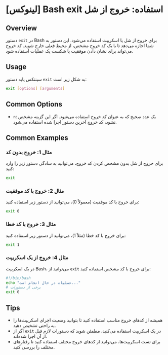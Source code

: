 # [لینوکس] Bash exit استفاده: خروج از شل

## Overview
دستور `exit` در Bash برای خروج از شل یا اسکریپت استفاده می‌شود. این دستور به شما اجازه می‌دهد تا با یک کد خروج مشخص، از محیط فعلی خارج شوید. کد خروج می‌تواند برای نشان دادن موفقیت یا شکست یک عملیات استفاده شود.

## Usage
سینتکس پایه دستور `exit` به شکل زیر است:

```bash
exit [options] [arguments]
```

## Common Options
- `n`: یک عدد صحیح که به عنوان کد خروج استفاده می‌شود. اگر این گزینه مشخص نشود، کد خروج آخرین دستور اجرا شده استفاده می‌شود.

## Common Examples

### مثال 1: خروج بدون کد
برای خروج از شل بدون مشخص کردن کد خروج، می‌توانید به سادگی دستور زیر را وارد کنید:

```bash
exit
```

### مثال 2: خروج با کد موفقیت
برای خروج با کد موفقیت (معمولاً 0)، می‌توانید از دستور زیر استفاده کنید:

```bash
exit 0
```

### مثال 3: خروج با کد خطا
برای خروج با کد خطا (مثلاً 1)، می‌توانید از دستور زیر استفاده کنید:

```bash
exit 1
```

### مثال 4: خروج از یک اسکریپت
در یک اسکریپت Bash، می‌توانید از `exit` برای خروج با کد مشخص استفاده کنید:

```bash
#!/bin/bash
echo "عملیات در حال انجام است..."
# برخی از دستورات
exit 0
```

## Tips
- همیشه از کدهای خروج مناسب استفاده کنید تا بتوانید وضعیت اجرای اسکریپت‌ها را به راحتی تشخیص دهید.
- اگر از `exit` در یک اسکریپت استفاده می‌کنید، مطمئن شوید که دستورات لازم قبل از آن اجرا شده‌اند.
- برای تست اسکریپت‌ها، می‌توانید از کدهای خروج مختلف استفاده کنید تا رفتارهای مختلف را بررسی کنید.